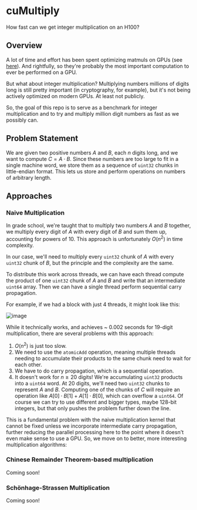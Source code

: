 # cuMultiply

How fast can we get integer multiplication on an H100?

## Overview

A lot of time and effort has been spent optimizing matmuls on GPUs (see [here](https://siboehm.com/articles/22/CUDA-MMM)). And rightfully, so they're probably the most important
computation to ever be performed on a GPU.

But what about integer multiplication? Multiplying numbers millions of digits long is still pretty important (in cryptography, for example), but it's not being actively optimized
on modern GPUs. At least not publicly.

So, the goal of this repo is to serve as a benchmark for integer multiplication and to try and multiply million digit numbers as fast as we possibly can.

## Problem Statement

We are given two positive numbers $A$ and $B$, each $n$ digits long, and we want to compute $C = A\cdot B$. Since these numbers are too large to fit in a single machine word,
we store them as a sequence of `uint32` chunks in little-endian format. This lets us store and perform operations on numbers of arbitrary length.

## Approaches

### Naive Multiplication

In grade school, we're taught that to multiply two numbers $A$ and $B$ together, we multiply every digit of $A$ with every digit of $B$ and sum them up, accounting for powers of 10.
This approach is unfortunately $O(n^2)$ in time complexity.

In our case, we'll need to multiply every `uint32` chunk of $A$ with every `uint32` chunk of $B$, but the principle and the
complexity are the same.

To distribute this work across threads, we can have each thread compute the product of one `uint32` chunk of $A$ and $B$ and write that an intermediate `uint64` array. Then we can have a single thread perform sequential carry propagation.

For example, if we had a block with just 4 threads, it might look like this:

![image](https://github.com/user-attachments/assets/9371192e-a9ac-427b-97ae-99e56623c255)

While it technically works, and achieves ~ 0.002 seconds for 19-digit multiplication, there are several problems with this approach:
1. $O(n^2)$ is just too slow.
2. We need to use the `atomicAdd` operation, meaning multiple threads needing to accumulate their products to the same chunk need to wait for each other.
3. We have to do carry propagation, which is a sequential operation.
4. It doesn't work for $n \geq 20$ digits! We're accumulating `uint32` products into a `uint64` word. At 20 digits, we'll need two `uint32` chunks to represent $A$ and $B$. Computing one of the chunks of $C$ will require an operation like $A[0]\cdot B[1] + A[1] \cdot B[0]$, which can overflow a `uint64`. Of course we can try to use different and bigger types, maybe 128-bit integers, but that only pushes the problem further down the line.

This is a fundamental problem with the naive multiplication kernel that cannot be fixed unless we incorporate intermediate carry propagation, further reducing the parallel processing here to the point where it doesn't even make sense to use a GPU. So, we move on to better, more interesting multiplication algorithms:

### Chinese Remainder Theorem-based multiplication

Coming soon!

### Schönhage-Strassen Multiplication

Coming soon!
